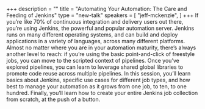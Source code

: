 +++
description = ""
title = "Automating Your Automation: The Care and Feeding of Jenkins"
type = "new-talk"
speakers = [
        "jeff-mckenzie",
]
+++
If you’re like 70% of continuous integration and delivery users out there, you’re using Jenkins, the powerful and popular automation server. Jenkins runs on many different operating systems, and can build and deploy applications in a variety of languages, across many different platforms. Almost no matter where you are in your automation maturity, there’s always another level to reach: if you’re using the basic point-and-click of freestyle jobs, you can move to the scripted context of pipelines. Once you’ve explored pipelines, you can learn to leverage shared global libraries to promote code reuse across multiple pipelines. In this session, you’ll learn basics about Jenkins, specific use cases for different job types, and how best to manage your automation as it grows from one job, to ten, to one hundred. Finally, you’ll learn how to create your entire Jenkins job collection from scratch, at the push of a button.